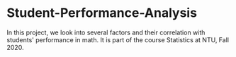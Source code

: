 # Student-Performance-Analysis
In this project, we look into several factors and their correlation with students' performance in math. It is part of the course Statistics at NTU, Fall 2020.
